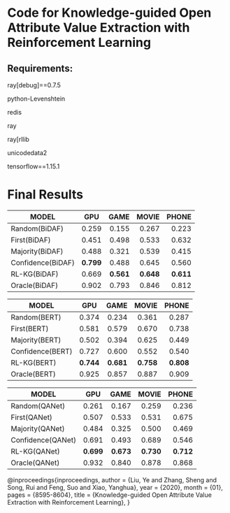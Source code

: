 # Code for Knowledge-guided Open Attribute Value Extraction with Reinforcement Learning 
## Requirements:

ray[debug]==0.7.5

python-Levenshtein

redis

ray

ray[rllib

unicodedata2

tensorflow==1.15.1

# Final Results

| MODEL           | GPU        | GAME  |MOVIE | PHONE |
| -------------   |:----------:| -----:|-----:|-----: |
| Random(BiDAF)   | 0.259      | 0.155 |0.267|0.223|
| First(BiDAF)    | 0.451      | 0.498 |0.533|0.632|
| Majority(BiDAF) | 0.488      | 0.321 |0.539|0.415|
|Confidence(BiDAF)|**0.799**    |0.488  |0.645|0.560|
|RL-KG(BiDAF)     |    0.669   |  **0.561** |             **0.648**     |          **0.611** |
Oracle(BiDAF)       |    0.902  |       0.793   |       0.846     |      0.812   |




| MODEL           | GPU        | GAME  |MOVIE | PHONE |
| -------------   |:----------:| -----:|-----:|-----: |
Random(BERT)     | 0.374 | 0.234 | 0.361 | 0.287 |
First(BERT)      | 0.581 | 0.579 | 0.670 | 0.738| 
Majority(BERT)    |0.502  |0.394 | 0.625 | 0.449 |
Confidence(BERT)  |0.727 | 0.600  |0.552 | 0.540 |
RL-KG(BERT)       |**0.744**    |**0.681**   | **0.758**   |   **0.808** |   
Oracle(BERT)     | 0.925 | 0.857 | 0.887 | 0.909|


| MODEL           | GPU        | GAME  |MOVIE | PHONE |
| -------------   |:----------:| -----:|-----:|-----: |
Random(QANet)     | 0.261   |      0.167  |        0.259 |          0.236  |        
First(QANet)       |0.507    |     0.533   |       0.531  |         0.675   |       
Majority(QANet)    |0.484     |    0.325    |      0.500   |        0.469    |      
Confidence(QANet) | 0.691      |   0.493     |     0.689    |       0.546     |                                                                  
RL-KG(QANet)       |  **0.699**    |       **0.673**|            **0.730**|                  **0.712**     |     
Oracle(QANet)      |0.932        | 0.840       |   0.878          | 0.868  |





@inproceedings{inproceedings,
author = {Liu, Ye and Zhang, Sheng and Song, Rui and Feng, Suo and Xiao, Yanghua},
year = {2020},
month = {01},
pages = {8595-8604},
title = {Knowledge-guided Open Attribute Value Extraction with Reinforcement Learning},
}

